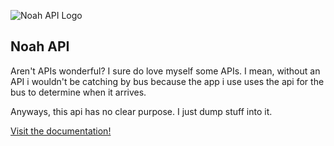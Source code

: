![Noah API Logo](https://i.ibb.co/f297NDL/noahAPI.png?size=1)
## Noah API
Aren't APIs wonderful? I sure do love myself some APIs.
I mean, without an API i wouldn't be catching by bus because the app i use uses the api for the bus to determine when it arrives.

Anyways, this api has no clear purpose. I just dump stuff into it.

[Visit the documentation!](https://api.ixnoah.repl.co/)
